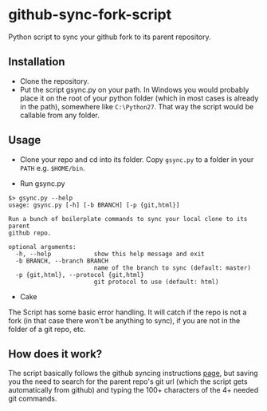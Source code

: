 github-sync-fork-script
=======================

Python script to sync your github fork to its parent repository.

## Installation

* Clone the repository.
* Put the script gsync.py on your path. In Windows you would probably place it on the root of your python folder (which in most cases is already in the path), somewhere like `C:\Python27`. That way the script would be callable from any folder.

## Usage

* Clone your repo and cd into its folder. Copy `gsync.py` to a folder in your `PATH` e.g. `$HOME/bin`.

* Run gsync.py
```
$> gsync.py --help
usage: gsync.py [-h] [-b BRANCH] [-p {git,html}]

Run a bunch of boilerplate commands to sync your local clone to its parent
github repo.

optional arguments:
  -h, --help            show this help message and exit
  -b BRANCH, --branch BRANCH
                        name of the branch to sync (default: master)
  -p {git,html}, --protocol {git,html}
                        git protocol to use (default: html)
```

* Cake

The Script has some basic error handling. It will catch if the repo is not a fork (in that case there won't be anything to sync), if you are not in the folder of a git repo, etc.

## How does it work?

The script basically follows the github syncing instructions [page](https://help.github.com/articles/syncing-a-fork), but saving you the need to search for the parent repo's git url (which the script gets automatically from github) and typing the 100+ characters of the 4+ needed git commands.
